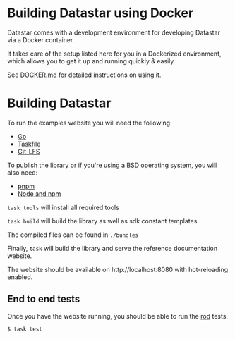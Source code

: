 # Building Datastar using Docker

Datastar comes with a development environment for developing Datastar via a Docker container.

It takes care of the setup listed here for you in a Dockerized environment, which allows you to get it up and running quickly & easily.

See [DOCKER.md](DOCKER.md) for detailed instructions on using it.

# Building Datastar

To run the examples website you will need the following:

- [Go](https://go.dev/)
- [Taskfile](https://taskfile.dev/)
- [Git-LFS](https://git-lfs.com/)

To publish the library or if you're using a BSD operating system, you will also need:

- [pnpm](https://pnpm.io/)
- [Node and npm](https://nodejs.org/)

`task tools` will install all required tools

`task build` will build the library as well as sdk constant templates

The compiled files can be found in `./bundles`

Finally, `task` will build the library and serve the reference documentation website.

The website should be available on http://localhost:8080 with hot-reloading enabled.

## End to end tests

Once you have the website running, you should be able to run the
[rod](https://go-rod.github.io) tests.

```
$ task test
```
